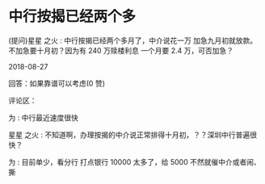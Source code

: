 # 中行按揭已经两个多

(提问)星星 之火 : 中行按揭已经两个多月了，中介说花一万 加急九月初就放款。不加急要十月初？因为有 240 万赎楼利息 一个月要 2.4 万，可否加急？

2018-08-27

回答：如果靠谱可以考虑(0 赞)

评论区：

为 : 中行最近速度很快

星星 之火 : 不知道啊，办理按揭的中介说正常排得十月初，？？深圳中行普遍很快？

为 : 目前单少，看分行 打点银行 10000 太多了，给 5000 不然就催中介或者闹、撕
